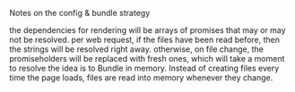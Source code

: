 Notes on the config & bundle strategy

the dependencies for rendering will be arrays of promises that may or may not be resolved.
per web request, if the files have been read before, then the strings will be resolved right away. 
otherwise, on file change, the promiseholders will be replaced with fresh ones, which will take a moment to resolve
the idea is to Bundle in memory. Instead of creating files every time the page loads, files are read into memory whenever they change.